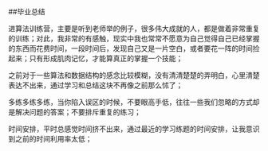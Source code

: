 ##毕业总结

进算法训练营，主要是听到老师举的例子，很多伟大成就的人，都是做着非常重复的训练；对此，我非常的有感触，现实中我也常常不愿意为自己觉得自己已经掌握的东西而花费时间，一段时间后，发现自己又是一片空白，或者要花一阵的时间捡起来；只有形成肌肉记忆，才能算真正的掌握一个技能；

之前对于一些算法和数据结构的感念比较模糊，没有清清楚楚的弄明白，心里清楚表达不出来，通过学习和总结这块不再像之前那么怵了；

多练多练多练，当你陷入误区的时候，不要眼高手低，往往一些我们忽略的方式却是解决问题的答案；不要排斥重复的练习；

时间安排，平时总感觉时间挤不出来，通过最近的学习练题的时间安排，让我意识到之前的时间利用率太低；



